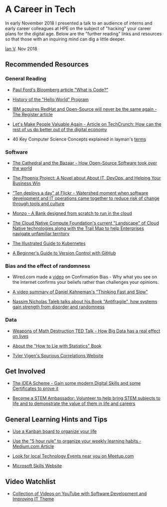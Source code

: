 # A Career in Tech #

In early November 2018 I presented a talk to an audience of interns and early career colleagues at HPE on the subject of "hacking" your career plans for the digital age. Below are the "further reading" links and resources so that those with an inquiring mind can dig a little deeper.

[Ian V](https://twitter.com/2techie4me). Nov 2018

## Recommended Resources ##

### General Reading ###

* [Paul Ford's Bloomberg article "What is Code?"](https://www.bloomberg.com/graphics/2015-paul-ford-what-is-code/)

* [History of the "Hello World" Program](https://en.wikipedia.org/wiki/%22Hello,_World!%22_program)

* [IBM acquires RedHat and Open-Source will never be the same again - The Register article](https://www.theregister.co.uk/2018/10/28/ibm_redhat_acquisition/)

* [Let's Make People Valuable Again - Article on TechCrunch: How can the rest of us do better out of the digital economy](https://techcrunch.com/2018/11/04/make-people-valuable-again/)

* 40 Key Computer Science Concepts explained in layman's [terms](http://carlcheo.com/compsci)

### Software ###

* [The Cathedral and the Bazaar - How Open-Source Software took over the world](https://www.safaribooksonline.com/library/view/the-cathedral/0596001088/index.html)

* [The Phoenix Project: A Novel about About IT, DevOps, and Helping Your Business Win](https://www.oreilly.com/library/view/the-phoenix-project/9781457191350/)

* ["Ten deploys a day" at Flickr - Watershed moment when software development and IT operations came together to reduce risk of change through tools and culture](https://www.youtube.com/watch?v=LdOe18KhtT4&t)  

* [Monzo - A Bank designed from scratch to run in the cloud](https://www.computing.co.uk/ctg/interview/3035496/how-monzo-leveraged-aws-and-kubernetes-to-build-an-agile-retail-bank)

* [The Cloud Native Compute Foundation's current "Landscape" of Cloud Native technologies along with the Trail Map to help Enterprises navigate unfamiliar territory](https://github.com/cncf/landscape)

* [The Illustrated Guide to Kubernetes](https://www.youtube.com/watch?v=4ht22ReBjno)

* [A Beginner's Guide to Version Control with GitHub](https://guides.github.com/activities/hello-world/)

### Bias and the effect of randomness ###

* Wired.com made a [video](http://video.wired.com/watch/how-the-internet-tricks-you-into-thinking-you-re-always-right) on Confirmation Bias - Why what you see on the Internet confirms your beliefs rather than challenges your opinions.

* [A video summary of Daniel Kahneman's "Thinking Fast and Slow"](https://www.youtube.com/watch?v=uqXVAo7dVRU)

* [Nassim Nicholas Taleb talks about his Book "Antifragile", how systems gain strength from disorder and randomness](https://www.youtube.com/watch?v=k4MhC5tcEv0)

### Data ###

* [Weapons of Math Destruction TED Talk - How Big Data has a real effect on lives](https://www.ted.com/talks/cathy_o_neil_the_era_of_blind_faith_in_big_data_must_end?language=en)

* [About the "How to Lie with Statistics" Book](https://en.wikipedia.org/wiki/How_to_Lie_with_Statistics)

* [Tyler Vigen's Spurious Correlations Website](http://tylervigen.com/spurious-correlations)

## Get Involved ##

* [The IDEA Scheme - Gain some modern Digital Skills and some Certificates to prove it](https://www.idea.org.uk/)

* [Become a STEM Ambassador: Volunteer to help bring STEM subjects to life and to demonstrate the value of them in life and careers](https://www.stem.org.uk/)

## General Learning Hints and Tips ##

* [Use a Kanban board to organize your life](https://lifehacker.com/productivity-101-how-to-use-personal-kanban-to-visuali-1687948640)

* [Use the "5 hour rule" to organize your weekly learning habits - Medium.com Article](https://medium.com/the-mission/the-5-hour-rule-if-youre-not-spending-5-hours-per-week-learning-you-re-being-irresponsible-791c3f18f5e6)

* [Look for local Technology Events near you on Meetup.com](https://www.meetup.com/find/events/tech/?allMeetups=false&radius=50&userFreeform=bracknell&mcId=c1012842&change=yes&eventFilter=mysugg)

* [Microsoft Skills Website](https://docs.microsoft.com/en-gb/learn/)

## Video Watchlist ##

* [Collection of Videos on YouTube with Software Development and Improving IT Theme](https://www.youtube.com/playlist?list=PLL8kb_z2JqF4U6nxeUUO3mnMj-yMsFnhu)
